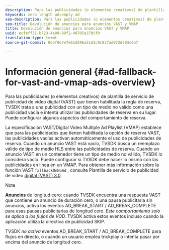 ```yaml
---
description: Para las publicidades (o elementos creativos) de plantilla de servicio de publicidad de vídeo digital (VAST) que tienen habilitada la regla de reserva, TVSDK trata a una publicidad con un tipo de medio no válido como una publicidad vacía e intenta utilizar las publicidades de reserva en su lugar. Puede configurar algunos aspectos del comportamiento de reserva.
keywords: zero length ad;empty ad
seo-description: Para las publicidades (o elementos creativos) de plantilla de servicio de publicidad de vídeo digital (VAST) que tienen habilitada la regla de reserva, TVSDK trata a una publicidad con un tipo de medio no válido como una publicidad vacía e intenta utilizar las publicidades de reserva en su lugar. Puede configurar algunos aspectos del comportamiento de reserva.
seo-title: Devolución de anuncios para anuncios VAST y VMAP
title: Devolución de anuncios para anuncios VAST y VMAP
uuid: ecfeff31-b723-4a0d-99f2-48705a37b5f0
translation-type: tm+mt
source-git-commit: 0eaf0e7e7e61d596a51d1c9c837ad072d703c6a7

---
```



# Información general {#ad-fallback-for-vast-and-vmap-ads-overview}

Para las publicidades (o elementos creativos) de plantilla de servicio de publicidad de vídeo digital (VAST) que tienen habilitada la regla de reserva, TVSDK trata a una publicidad con un tipo de medio no válido como una publicidad vacía e intenta utilizar las publicidades de reserva en su lugar. Puede configurar algunos aspectos del comportamiento de reserva.

La especificación VAST/Digital Video Multiple Ad Playlist (VMAP) establece que para las publicidades que tienen habilitada la opción de reserva VAST, las publicidades vacías activan automáticamente el uso de publicidades de reserva. Cuando un anuncio VAST está vacío, TVSDK busca un reemplazo válido de tipo de medio HLS entre las publicidades de reserva. Cuando un anuncio VAST en un contenedor tiene un tipo de medio no válido, TVSDK lo considera vacío. Puede configurar si TVSDK debe hacer lo mismo con las publicidades en línea en un VMAP. Para obtener más información sobre la función VAST `fallbackOnNoAd` , consulte Plantilla de servicio de publicidad de vídeo [digital (VAST) 3.0](https://www.iab.net/guidelines/508676/digitalvideo/vsuite/vast).

>[!NOTE]
>
>**Anuncios** de longitud cero: cuando TVSDK encuentra una respuesta VAST que contiene un anuncio de duración cero, o una pausa publicitaria sin anuncios, activa los eventos AD_BREAK_START / AD_BREAK_COMPLETE para esas pausas publicitarias de longitud cero. *Este comportamiento solo se aplica a los flujos de VOD.* TVSDK activa estos eventos incluso cuando la aplicación utiliza la directiva de publicidad SKIP.
>
>TVSDK *no activa* eventos AD_BREAK_START / AD_BREAK_COMPLETE para flujos en directo, o cuando un usuario emplea trickplay o intenta pasar por encima del anuncio de longitud cero.

